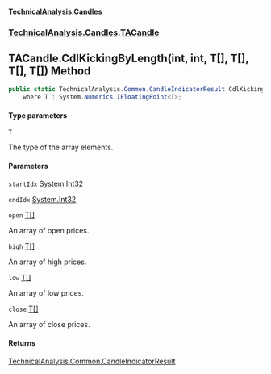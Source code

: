 #### [TechnicalAnalysis.Candles](TechnicalAnalysis.Candles.md 'TechnicalAnalysis.Candles')
### [TechnicalAnalysis.Candles](TechnicalAnalysis.Candles.md#TechnicalAnalysis.Candles 'TechnicalAnalysis.Candles').[TACandle](TACandle.md 'TechnicalAnalysis.Candles.TACandle')

## TACandle.CdlKickingByLength<T>(int, int, T[], T[], T[], T[]) Method

```csharp
public static TechnicalAnalysis.Common.CandleIndicatorResult CdlKickingByLength<T>(int startIdx, int endIdx, T[] open, T[] high, T[] low, T[] close)
    where T : System.Numerics.IFloatingPoint<T>;
```
#### Type parameters

<a name='TechnicalAnalysis.Candles.TACandle.CdlKickingByLength_T_(int,int,T[],T[],T[],T[]).T'></a>

`T`

The type of the array elements.
#### Parameters

<a name='TechnicalAnalysis.Candles.TACandle.CdlKickingByLength_T_(int,int,T[],T[],T[],T[]).startIdx'></a>

`startIdx` [System.Int32](https://docs.microsoft.com/en-us/dotnet/api/System.Int32 'System.Int32')

<a name='TechnicalAnalysis.Candles.TACandle.CdlKickingByLength_T_(int,int,T[],T[],T[],T[]).endIdx'></a>

`endIdx` [System.Int32](https://docs.microsoft.com/en-us/dotnet/api/System.Int32 'System.Int32')

<a name='TechnicalAnalysis.Candles.TACandle.CdlKickingByLength_T_(int,int,T[],T[],T[],T[]).open'></a>

`open` [T](TACandle.CdlKickingByLength_T_(int,int,T[],T[],T[],T[]).md#TechnicalAnalysis.Candles.TACandle.CdlKickingByLength_T_(int,int,T[],T[],T[],T[]).T 'TechnicalAnalysis.Candles.TACandle.CdlKickingByLength<T>(int, int, T[], T[], T[], T[]).T')[[]](https://docs.microsoft.com/en-us/dotnet/api/System.Array 'System.Array')

An array of open prices.

<a name='TechnicalAnalysis.Candles.TACandle.CdlKickingByLength_T_(int,int,T[],T[],T[],T[]).high'></a>

`high` [T](TACandle.CdlKickingByLength_T_(int,int,T[],T[],T[],T[]).md#TechnicalAnalysis.Candles.TACandle.CdlKickingByLength_T_(int,int,T[],T[],T[],T[]).T 'TechnicalAnalysis.Candles.TACandle.CdlKickingByLength<T>(int, int, T[], T[], T[], T[]).T')[[]](https://docs.microsoft.com/en-us/dotnet/api/System.Array 'System.Array')

An array of high prices.

<a name='TechnicalAnalysis.Candles.TACandle.CdlKickingByLength_T_(int,int,T[],T[],T[],T[]).low'></a>

`low` [T](TACandle.CdlKickingByLength_T_(int,int,T[],T[],T[],T[]).md#TechnicalAnalysis.Candles.TACandle.CdlKickingByLength_T_(int,int,T[],T[],T[],T[]).T 'TechnicalAnalysis.Candles.TACandle.CdlKickingByLength<T>(int, int, T[], T[], T[], T[]).T')[[]](https://docs.microsoft.com/en-us/dotnet/api/System.Array 'System.Array')

An array of low prices.

<a name='TechnicalAnalysis.Candles.TACandle.CdlKickingByLength_T_(int,int,T[],T[],T[],T[]).close'></a>

`close` [T](TACandle.CdlKickingByLength_T_(int,int,T[],T[],T[],T[]).md#TechnicalAnalysis.Candles.TACandle.CdlKickingByLength_T_(int,int,T[],T[],T[],T[]).T 'TechnicalAnalysis.Candles.TACandle.CdlKickingByLength<T>(int, int, T[], T[], T[], T[]).T')[[]](https://docs.microsoft.com/en-us/dotnet/api/System.Array 'System.Array')

An array of close prices.

#### Returns
[TechnicalAnalysis.Common.CandleIndicatorResult](https://docs.microsoft.com/en-us/dotnet/api/TechnicalAnalysis.Common.CandleIndicatorResult 'TechnicalAnalysis.Common.CandleIndicatorResult')